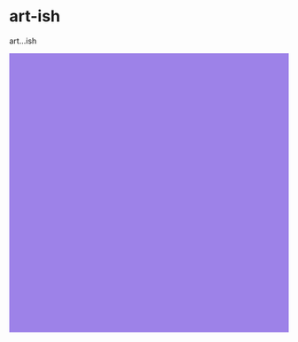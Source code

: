 # art-ish
art...ish

![art...ish](https://github.com/ian-double-u/art-ish/blob/main/sierpinski_carpet.gif)
